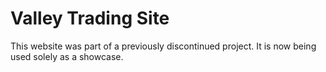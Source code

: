 # Valley Trading Site

This website was part of a previously discontinued project. It is now being used solely as a showcase.
